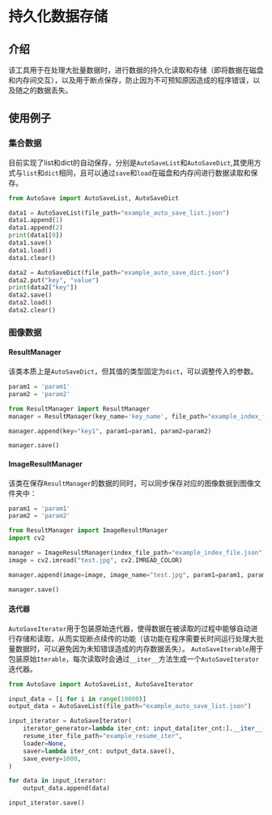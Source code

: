 # 持久化数据存储
## 介绍
该工具用于在处理大批量数据时，进行数据的持久化读取和存储（即将数据在磁盘和内存间交互），以及用于断点保存，防止因为不可预知原因造成的程序错误，以及随之的数据丢失。

## 使用例子
### 集合数据
目前实现了list和dict的自动保存，分别是```AutoSaveList```和```AutoSaveDict```,其使用方式与```list```和```dict```相同，且可以通过```save```和```load```在磁盘和内存间进行数据读取和保存。

```python
from AutoSave import AutoSaveList, AutoSaveDict

data1 = AutoSaveList(file_path="example_auto_save_list.json")
data1.append(1)
data1.append(2)
print(data1[0])
data1.save()
data1.load()
data1.clear()

data2 = AutoSaveDict(file_path="example_auto_save_dict.json")
data2.put("key", "value")
print(data2["key"])
data2.save()
data2.load()
data2.clear()
```

### 图像数据
#### ResultManager
该类本质上是```AutoSaveDict```，但其值的类型固定为```dict```，可以调整传入的参数。

```python
param1 = 'param1'
param2 = 'param2'

from ResultManager import ResultManager
manager = ResultManager(key_name='key_name', file_path="example_index_file.json")

manager.append(key="key1", param1=param1, param2=param2)

manager.save()
```

#### ImageResultManager
该类在保存```ResultManager```的数据的同时，可以同步保存对应的图像数据到图像文件夹中：
```python
param1 = 'param1'
param2 = 'param2'

from ResultManager import ImageResultManager
import cv2

manager = ImageResultManager(index_file_path="example_index_file.json", image_dir="example_images/")
image = cv2.imread("test.jpg", cv2.IMREAD_COLOR)

manager.append(image=image, image_name="test.jpg", param1=param1, param2=param2)

manager.save()
```

#### 迭代器
```AutoSaveIterator```用于包装原始迭代器，使得数据在被读取的过程中能够自动进行存储和读取，从而实现断点续传的功能（该功能在程序需要长时间运行处理大批量数据时，可以避免因为未知错误造成的内存数据丢失）。
```AutoSaveIterable```用于包装原始```Iterable```，每次读取时会通过```__iter__```方法生成一个```AutoSaveIterator```迭代器。

```python
from AutoSave import AutoSaveList, AutoSaveIterator

input_data = [i for i in range(10000)]
output_data = AutoSaveList(file_path="example_auto_save_list.json")

input_iterator = AutoSaveIterator(
    iterator_generator=lambda iter_cnt: input_data[iter_cnt:].__iter__(),
    resume_iter_file_path="example_resume_iter",
    loader=None,
    saver=lambda iter_cnt: output_data.save(),
    save_every=1000,
)

for data in input_iterator:
    output_data.append(data)

input_iterator.save()
```